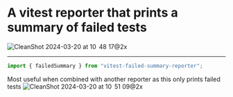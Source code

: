 # A vitest reporter that prints a summary of failed tests

![CleanShot 2024-03-20 at 10  48 17@2x](https://github.com/hjoelh/vitest-failed-summary-reporter/assets/68335961/71b531c5-cb1e-4466-aadd-d66a993bb3f9)

---

```typescript
import { failedSummary } from "vitest-failed-summary-reporter";
```

Most useful when combined with another reporter as this only prints failed tests
![CleanShot 2024-03-20 at 10  51 09@2x](https://github.com/hjoelh/vitest-failed-summary-reporter/assets/68335961/0b076ac6-338f-483f-90ce-fd9bedd9b0b6)
